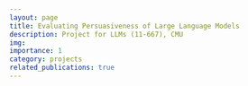 ```yaml
---
layout: page
title: Evaluating Persuasiveness of Large Language Models
description: Project for LLMs (11-667), CMU
img: 
importance: 1
category: projects
related_publications: true
---
```


